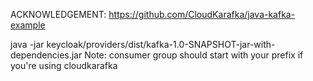 ACKNOWLEDGEMENT: https://github.com/CloudKarafka/java-kafka-example

java -jar keycloak/providers/dist/kafka-1.0-SNAPSHOT-jar-with-dependencies.jar <realm> <broker> <username> <password> <consumergroup>
Note: consumer group should start with your prefix if you're using cloudkarafka